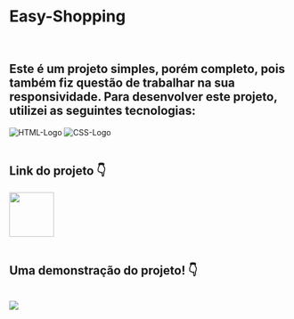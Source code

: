 # Easy-Shopping
<br>
<h2>Este é um projeto simples, porém completo, pois também fiz questão de trabalhar na sua responsividade. Para desenvolver este projeto, utilizei as seguintes tecnologias:</h2>
<img src="https://img.shields.io/badge/HTML5-E34F26?style=for-the-badge&logo=html5&logoColor=white" alt="HTML-Logo" />
<img src="https://img.shields.io/badge/CSS3-1572B6?style=for-the-badge&logo=css3&logoColor=white" alt="CSS-Logo" />
<br><br>
<h2>Link do projeto 👇</h2>
<a href="https://jpmendezz.github.io/Easy-Shopping/"><img src="https://github.com/JPMENDEZZ/Easy-Shopping/assets/124535140/6b654b40-091e-47ee-b806-997c631037d3" width="80px"></a>
<br><br>
<h2>Uma demonstração do projeto! 👇</h2>
<br>
<img src="https://github.com/JPMENDEZZ/Easy-Shopping/assets/124535140/b4e17953-c5ce-4260-9871-a2936477a64a">

